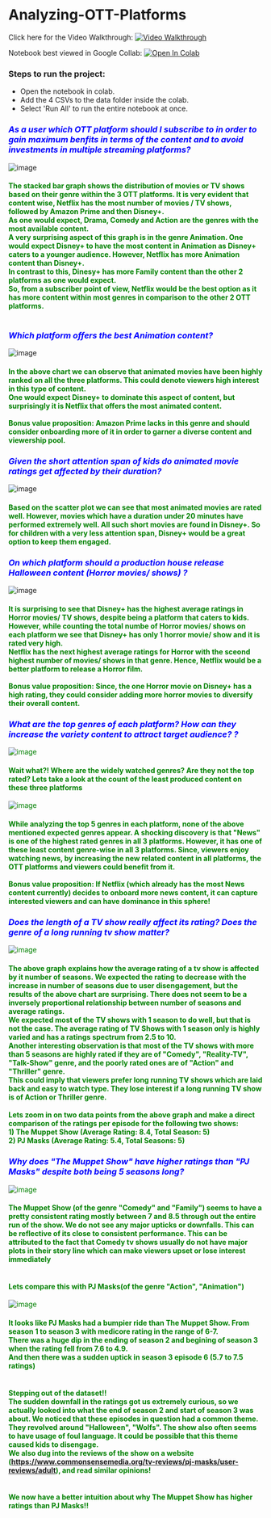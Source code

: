 # Analyzing-OTT-Platforms

Click here for the Video Walkthrough: [![Video Walkthrough](https://img.shields.io/badge/-Analyzing%20OTT%20Platforms-red??style=social&logo=Youtube&link=https://www.youtube.com/watch?v=XDs-nJZxyO4/view?usp=sharing)](https://www.youtube.com/watch?v=XDs-nJZxyO4/view?usp=sharing)

Notebook best viewed in Google Collab: [![Open In Colab](https://colab.research.google.com/assets/colab-badge.svg)](https://colab.research.google.com/github/Ruchita1003/Analyzing-OTT-Platforms/blob/main/Analyzing_OTT_Platforms.ipynb)<br>

### Steps to run the project:
- Open the notebook in colab.
- Add the 4 CSVs to the data folder inside the colab.
- Select 'Run All' to run the entire notebook at once.



### <font color = 'blue'>***As a user which OTT platform should I subscribe to in order to gain maximum benfits in terms of the content and to avoid investments in multiple streaming platforms?***</font><br>
![image](https://user-images.githubusercontent.com/60042693/198736401-bbd8679b-2916-4c3d-8103-e56d9e1d69b5.png)<br>
#### <font color = 'green'>The stacked bar graph shows the distribution of movies or TV shows based on their genre within the 3 OTT platforms. It is very evident that content wise, Netflix has the most number of movies / TV shows, followed by Amazon Prime and then Disney+. <br> As one would expect, Drama, Comedy and Action are the genres with the most available content.<br> A very surprising aspect of this graph is in the genre Animation. One would expect Disney+ to have the most content in Animation as Disney+ caters to a younger audience. However, Netflix has more Animation content than Disney+. <br> In contrast to this, Dinesy+ has more Family content than the other 2 platforms as one would expect. <br>So, from a subscriber point of view, Netflix would be the best option as it has more content within most genres in comparison to the other 2 OTT platforms. </font><br><br>

### <font color = 'blue'>***Which platform offers the best Animation content?***</font>
![image](https://user-images.githubusercontent.com/60042693/198737106-befeab27-6bd2-4087-b13d-407cb753597c.png)
#### <font color = 'green'>In the above chart we can observe that animated movies have been highly ranked on all the three platforms. This could denote viewers high interest in this type of content. <br> One would expect Disney+ to dominate this aspect of content, but surprisingly it is Netflix that offers the most animated content.<br><br> **Bonus value proposition:** Amazon Prime lacks in this genre and should consider onboarding more of it in order to garner a diverse content and viewership pool. </font>

### <font color = 'blue'>***Given the short attention span of kids do animated movie ratings get affected by their duration?***</font>
![image](https://user-images.githubusercontent.com/60042693/198737286-a64fc64a-5cae-4175-a54e-8ce9baaffa80.png)
#### <font color = 'green'> Based on the scatter plot we can see that most animated movies are rated well. However, movies which have a duration under 20 minutes have performed extremely well. All such short movies are found in Disney+. So for children with a very less attention span, Disney+ would be a great option to keep them engaged. </font>

### <font color = 'blue'>***On which platform should  a production house release Halloween content (Horror movies/ shows) ?***</font>
![image](https://user-images.githubusercontent.com/60042693/198737379-2f2db85f-d110-48fd-8159-6816ce350fda.png)
#### <font color = 'green'>It is surprising to see that Disney+ has the highest average ratings in Horror movies/ TV shows, despite being a platform that caters to kids. However, while counting the total numbe of Horror movies/ shows on each platform we see that Disney+ has only 1 horror movie/ show and it is rated very high. <br> Netflix has the next highest average ratings for Horror with the sceond highest number of movies/ shows in that genre. Hence, Netflix would be a better platform to release a Horror film. <br><br>**Bonus value proposition:** Since, the one Horror movie on Disney+ has a high rating, they could consider adding more horror movies to diversify their overall content.

### <font color = 'blue'>***What are the top genres of each platform? How can they increase the variety content to attract target audience? ?***</font>
 ![image](https://user-images.githubusercontent.com/60042693/198737528-89e0042c-6c0b-4cc7-a37e-f53ddba11fbd.png)
#### **Wait what?! Where are the widely watched genres? Are they not the top rated? Lets take a look at the count of the least produced content on these three platforms**
![image](https://user-images.githubusercontent.com/60042693/198737565-5fef765e-7e03-45d2-b096-6a1dcb2ecd5d.png)
#### <font color = 'green'> While analyzing the top 5 genres in each platform, none of the above mentioned expected genres appear. A shocking discovery is that "News" is one of the highest rated genres in all 3 platforms. However, it has one of these least content genre-wise in all 3 platforms. Since, viewers enjoy watching news, by increasing the new related content in all platforms, the OTT platforms and viewers could benefit from it.</br><br>**Bonus value proposition:** If Netflix (which already has the most News content currently) decides to onboard more news content, it can capture interested viewers and can have dominance in this sphere!

  ### <font color = 'blue'>***Does the length of a TV show really affect its rating? Does the genre of a long running tv show matter?***</font>
![image](https://user-images.githubusercontent.com/60042693/198737722-f1dadff7-3cf9-4a5a-a076-7f13a310f370.png)
#### <font color = 'green'> The above graph explains how the average rating of a tv show is affected by it number of seasons. We expected the rating to decrease with the increase in number of seasons due to user disengagement, but the results of the above chart are surprising. There does not seem to be a inversely proportional relationship between number of seasons and average ratings.<br> We expected most of the TV shows with 1 season to do well, but that is not the case. The average rating of TV Shows with 1 season only is highly varied and has a ratings spectrum from 2.5 to 10. <br> Another interesting observation is that most of the TV shows with more than 5 seasons are highly rated if they are of "Comedy", "Reality-TV", "Talk-Show" genre, and the poorly rated ones are of "Action" and "Thriller" genre.<br> This could imply that viewers prefer long running TV shows which are laid back and easy to watch type. They lose interest if a long running TV show is of Action or Thriller genre.
 
 **Lets zoom in on two data points from the above graph and make a direct comparison of the ratings per episode for the following two shows:<br> 1) The Muppet Show (Average Rating: 8.4, Total Season: 5)<br> 2) PJ Masks (Average Rating: 5.4, Total Seasons: 5)**
 ### <font color = 'blue'>***Why does "The Muppet Show" have higher ratings than "PJ Masks" despite both being 5 seasons long?***</font>
 ![image](https://user-images.githubusercontent.com/60042693/198737956-f6169596-50c5-49ae-9784-fe1292ddef44.png)
#### <font color = 'green'> The Muppet Show (of the genre "Comedy" and "Family") seems to have a pretty consistent rating mostly between 7 and 8.5 through out the entire run of the show. We do not see any major upticks or downfalls. This can be reflective of its close to consistent performance. This can be attributed to the fact that Comedy tv shows usually do not have major plots in their story line which can make viewers upset or lose interest immediately<br><br>
 #### **Lets compare this with PJ Masks(of the genre "Action", "Animation")**
 ![image](https://user-images.githubusercontent.com/60042693/198737999-6cc7546b-4900-46f7-b3f0-ea62e265a4f2.png)
#### <font color = 'green'>It looks like PJ Masks had a bumpier ride than The Muppet Show. From season 1 to season 3 with medicore rating in the range of 6-7.<br>There was a huge dip in the ending of season 2 and begining of season 3 when the rating fell from 7.6 to 4.9.<br>And then there was a sudden uptick in season 3 episode 6 (5.7 to 7.5 ratings)<br><br>
#### **Stepping out of the dataset!!**<br>The sudden downfall in the ratings got us extremely curious, so we actually looked into what the end of season 2 and start of season 3 was about. We noticed that these episodes in question had a common theme. They revolved around "Halloween", "Wolfs". The show also often seems to have usage of foul language.  It could be possible that this theme caused kids to disengage.<br>We also dug into the reviews of the show on a website (https://www.commonsensemedia.org/tv-reviews/pj-masks/user-reviews/adult), and read similar opinions!</font><br><br>
#### **We now have a better intuition about why The Muppet Show has higher ratings than PJ Masks!!**
